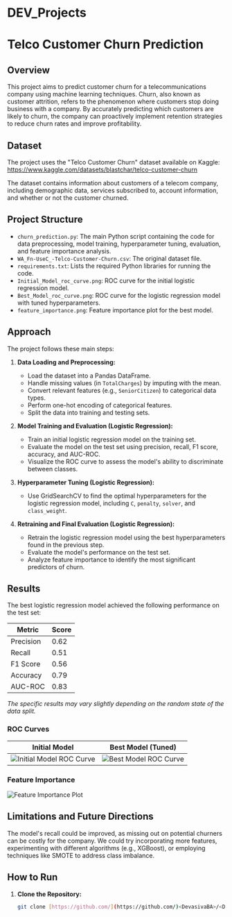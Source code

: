 # DEV_Projects
# Telco Customer Churn Prediction

## Overview

This project aims to predict customer churn for a telecommunications company using machine learning techniques. Churn, also known as customer attrition, refers to the phenomenon where customers stop doing business with a company. By accurately predicting which customers are likely to churn, the company can proactively implement retention strategies to reduce churn rates and improve profitability.

## Dataset

The project uses the "Telco Customer Churn" dataset available on Kaggle: https://www.kaggle.com/datasets/blastchar/telco-customer-churn

The dataset contains information about customers of a telecom company, including demographic data, services subscribed to, account information, and whether or not the customer churned.

## Project Structure

- `churn_prediction.py`: The main Python script containing the code for data preprocessing, model training, hyperparameter tuning, evaluation, and feature importance analysis.
- `WA_Fn-UseC_-Telco-Customer-Churn.csv`: The original dataset file.
- `requirements.txt`: Lists the required Python libraries for running the code.
- `Initial_Model_roc_curve.png`: ROC curve for the initial logistic regression model.
- `Best_Model_roc_curve.png`: ROC curve for the logistic regression model with tuned hyperparameters.
- `feature_importance.png`: Feature importance plot for the best model.


## Approach

The project follows these main steps:

1. **Data Loading and Preprocessing:**
   - Load the dataset into a Pandas DataFrame.
   - Handle missing values (in `TotalCharges`) by imputing with the mean.
   - Convert relevant features (e.g., `SeniorCitizen`) to categorical data types.
   - Perform one-hot encoding of categorical features.
   - Split the data into training and testing sets.

2. **Model Training and Evaluation (Logistic Regression):**
   - Train an initial logistic regression model on the training set.
   - Evaluate the model on the test set using precision, recall, F1 score, accuracy, and AUC-ROC.
   - Visualize the ROC curve to assess the model's ability to discriminate between classes.

3. **Hyperparameter Tuning (Logistic Regression):**
   - Use GridSearchCV to find the optimal hyperparameters for the logistic regression model, including `C`, `penalty`, `solver`, and `class_weight`.

4. **Retraining and Final Evaluation (Logistic Regression):**
   - Retrain the logistic regression model using the best hyperparameters found in the previous step.
   - Evaluate the model's performance on the test set.
   - Analyze feature importance to identify the most significant predictors of churn.

## Results

The best logistic regression model achieved the following performance on the test set:
 
| Metric       | Score |
| ----------- | ----- |
| Precision   | 0.62  |
| Recall      | 0.51  |
| F1 Score    | 0.56  |
| Accuracy    | 0.79  |
| AUC-ROC     | 0.83  |

*The specific results may vary slightly depending on the random state of the data split.*

### ROC Curves

| Initial Model                              | Best Model (Tuned)                         |
| ---------------------------------------- | ---------------------------------------- |
| ![Initial Model ROC Curve](Initial_Model_roc_curve.png) | ![Best Model ROC Curve](Best_Model_roc_curve.png) |


### Feature Importance

![Feature Importance Plot](feature_importance.png)


## Limitations and Future Directions

The model's recall could be improved, as missing out on potential churners can be costly for the company.  We could try incorporating more features, experimenting with different algorithms (e.g., XGBoost), or employing techniques like SMOTE to address class imbalance. 

## How to Run

1. **Clone the Repository:**

   ```bash
   git clone [https://github.com/](https://github.com/)<DevasivaBA>/<DEV_Projects>.git
